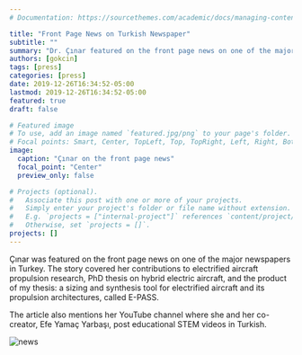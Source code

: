 ```yaml
---
# Documentation: https://sourcethemes.com/academic/docs/managing-content/

title: "Front Page News on Turkish Newspaper"
subtitle: ""
summary: "Dr. Çınar featured on the front page news on one of the major newspapers in Turkey."
authors: [gokcin]
tags: [press]
categories: [press]
date: 2019-12-26T16:34:52-05:00
lastmod: 2019-12-26T16:34:52-05:00
featured: true
draft: false

# Featured image
# To use, add an image named `featured.jpg/png` to your page's folder.
# Focal points: Smart, Center, TopLeft, Top, TopRight, Left, Right, BottomLeft, Bottom, BottomRight.
image:
  caption: "Çınar on the front page news"
  focal_point: "Center"
  preview_only: false

# Projects (optional).
#   Associate this post with one or more of your projects.
#   Simply enter your project's folder or file name without extension.
#   E.g. `projects = ["internal-project"]` references `content/project/deep-learning/index.md`.
#   Otherwise, set `projects = []`.
projects: []
---
```



Çınar was featured on the front page news on one of the major newspapers in Turkey. The story covered her contributions to electrified aircraft propulsion research, PhD thesis on hybrid electric aircraft, and the product of my thesis: a sizing and synthesis tool for electrified aircraft and its propulsion architectures, called E-PASS.

The article also mentions her YouTube channel where she and her co-creator, Efe Yamaç Yarbaşı, post educational STEM videos in Turkish. 

![news](posts/milliyet2.jpeg)
